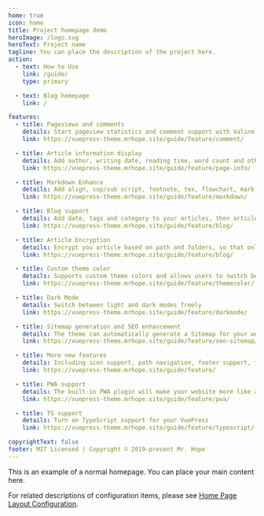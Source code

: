 ```yaml
---
home: true
icon: home
title: Project homepage demo
heroImage: /logo.svg
heroText: Project name
tagline: You can place the description of the project here.
action:
  - text: How to Use
    link: /guide/
    type: primary

  - text: Blog homepage
    link: /

features:
  - title: Pageviews and comments
    details: Start pageview statistics and comment support with Valine and Vssue
    link: https://vuepress-theme.mrhope.site/guide/feature/comment/

  - title: Article information display
    details: Add author, writing date, reading time, word count and other information to your article
    link: https://vuepress-theme.mrhope.site/guide/feature/page-info/

  - title: Markdown Enhance
    details: Add align, sup/sub script, footnote, tex, flowchart, mark and presentation support in markdown
    link: https://vuepress-theme.mrhope.site/guide/feature/markdown/

  - title: Blog support
    details: Add date, tags and category to your articles, then article, tag, category and timeline list will be auto generated
    link: https://vuepress-theme.mrhope.site/guide/feature/blog/

  - title: Article Encryption
    details: Encrypt you article based on path and folders, so that only the one you want could see them
    link: https://vuepress-theme.mrhope.site/guide/feature/blog/

  - title: Custom theme color
    details: Supports custom theme colors and allows users to switch between preset theme colors
    link: https://vuepress-theme.mrhope.site/guide/feature/themecolor/

  - title: Dark Mode
    details: Switch between light and dark modes freely
    link: https://vuepress-theme.mrhope.site/guide/feature/darkmode/

  - title: Sitemap generation and SEO enhancement
    details: The theme can automatically generate a Sitemap for your website, and optimize the resulting web page for search engines.
    link: https://vuepress-theme.mrhope.site/guide/feature/seo-sitemap/

  - title: More new features
    details: Including icon support, path navigation, footer support, fullscreen button, blog homepage, etc.
    link: https://vuepress-theme.mrhope.site/guide/feature/

  - title: PWA support
    details: The built-in PWA plugin will make your website more like an APP.
    link: https://vuepress-theme.mrhope.site/guide/feature/pwa/

  - title: TS support
    details: Turn on TypeScript support for your VuePress
    link: https://vuepress-theme.mrhope.site/guide/feature/typescript/

copyrightText: false
footer: MIT Licensed | Copyright © 2019-present Mr. Hope
---
```


This is an example of a normal homepage. You can place your main content here.

For related descriptions of configuration items, please see [Home Page Layout Configuration](https://vuepress-theme.mrhope.site/guide/layout/home/).
